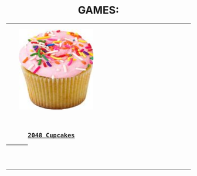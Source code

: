 <html>
<body>
  <center><h1>GAMES:</h1></center>
    <hr>
<pre>
    <img src="IMG_0642.jpeg" width="204" height="220">
    <h3>
      <a href="https://sourdoughlover.github.io/2048-CUPCAKES/">2048 Cupcakes
      </a>
    </h3>
</pre>
<hr>

